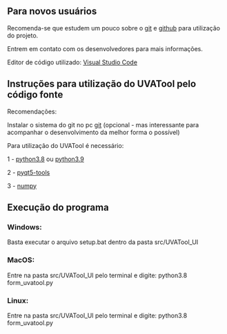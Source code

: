 ## Para novos usuários

Recomenda-se que estudem um pouco sobre o <a href="https://pt.wikipedia.org/wiki/Git">git</a> e <a href="https://pt.wikipedia.org/wiki/GitHub">github</a> para utilização do projeto.

Entrem em contato com os desenvolvedores para mais informações.

Editor de código utilizado: <a href="https://code.visualstudio.com/download">Visual Studio Code</a>

## Instruções para utilização do UVATool pelo código fonte

Recomendações:

Instalar o sistema do git no pc <a href="https://git-scm.com/downloads">git</a> (opcional - mas interessante para acompanhar o desenvolvimento da melhor forma o possível)

Para utilização do UVATool é necessário: 

1 - <a href="https://www.python.org/downloads/">python3.8</a> ou <a href="https://www.python.org/downloads/">python3.9</a>

2 - <a href="https://pypi.org/project/pyqt5-tools/">pyqt5-tools</a>

3 - <a href="https://pypi.org/project/numpy/">numpy</a>

## Execução do programa

### Windows:
 Basta executar o arquivo setup.bat dentro da pasta src/UVATool_UI

### MacOS: 
 Entre na pasta src/UVATool_UI pelo terminal e digite: python3.8 form_uvatool.py

### Linux: 
 Entre na pasta src/UVATool_UI pelo terminal e digite: python3.8 form_uvatool.py




